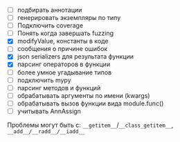 - [ ] подбирать аннотации
- [ ] генерировать экземпляры по типу
- [ ] Подключить coverage
- [ ] Понять когда завершать fuzzing
- [x] modifyValue, константы в коде
- [ ] сообщения о причине ошибок
- [x] json serializers для результата функции
- [x] парсинг операторов в функции
- [ ] более умное угадывание типов
- [ ] подключить mypy
- [ ] парсинг методов и функций
- [ ] обрабатывать аргументы по имени (kwargs)
- [ ] обрабатывать вызов функции вида module.func()
- [ ] учитывать AnnAssign

Проблемы могут быть с: `__getitem__`/`__class_getitem__`,
`__add__/__radd__/__iadd__`